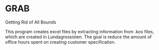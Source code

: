 # GRAB
Getting
Rid
of
All 
Bounds

This program creates excel files by extracting information from .kos 
files, which are created in Lundagrossisten. The goal is reduce the 
amount of office hours spent on creating customer specification. 
